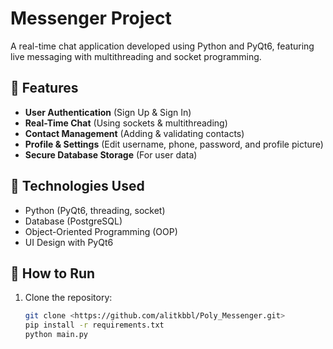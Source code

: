 # Messenger Project  
A real-time chat application developed using Python and PyQt6, featuring live messaging with multithreading and socket programming.

## 📌 Features  
- **User Authentication** (Sign Up & Sign In)  
- **Real-Time Chat** (Using sockets & multithreading)  
- **Contact Management** (Adding & validating contacts)  
- **Profile & Settings** (Edit username, phone, password, and profile picture)  
- **Secure Database Storage** (For user data)
  
## 🔧 Technologies Used  
- Python (PyQt6, threading, socket)  
- Database (PostgreSQL)  
- Object-Oriented Programming (OOP)  
- UI Design with PyQt6  

## 🚀 How to Run  
1. Clone the repository:  
   ```bash
   git clone <https://github.com/alitkbbl/Poly_Messenger.git>
   pip install -r requirements.txt
   python main.py


